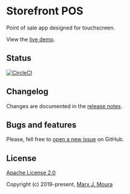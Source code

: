 # Storefront POS

Point of sale app designed for touchscreen.

View the [live demo](https://pos.storefront.community).

## Status

[![CircleCI](https://circleci.com/gh/storefront-community/pos.svg?style=shield)](https://circleci.com/gh/storefront-community/pos)

## Changelog

Changes are documented in the [release notes](https://github.com/storefront-community/pos/releases).

## Bugs and features

Please, fell free to [open a new issue](https://github.com/storefront-community/pos/issues) on GitHub.

## License

[Apache License 2.0](https://github.com/storefront-community/pos/blob/master/LICENSE)

Copyright (c) 2019-present, [Marx J. Moura](https://github.com/marxjmoura)
